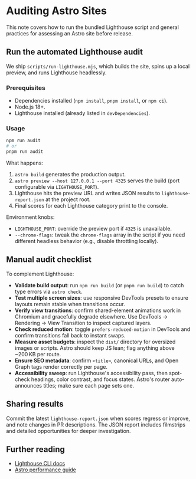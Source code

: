 # Auditing Astro Sites

This note covers how to run the bundled Lighthouse script and general practices for assessing an Astro site before release.

## Run the automated Lighthouse audit

We ship `scripts/run-lighthouse.mjs`, which builds the site, spins up a local preview, and runs Lighthouse headlessly.

### Prerequisites

- Dependencies installed (`npm install`, `pnpm install`, or `npm ci`).
- Node.js 18+.
- Lighthouse installed (already listed in `devDependencies`).

### Usage

```bash
npm run audit
# or
pnpm run audit
```

What happens:

1. `astro build` generates the production output.
2. `astro preview --host 127.0.0.1 --port 4325` serves the build (port configurable via `LIGHTHOUSE_PORT`).
3. Lighthouse hits the preview URL and writes JSON results to `lighthouse-report.json` at the project root.
4. Final scores for each Lighthouse category print to the console.

Environment knobs:

- `LIGHTHOUSE_PORT`: override the preview port if `4325` is unavailable.
- `--chrome-flags`: tweak the `chrome-flags` array in the script if you need different headless behavior (e.g., disable throttling locally).

## Manual audit checklist

To complement Lighthouse:

- **Validate build output**: run `npm run build` (or `pnpm run build`) to catch type errors via `astro check`.
- **Test multiple screen sizes**: use responsive DevTools presets to ensure layouts remain stable when transitions occur.
- **Verify view transitions**: confirm shared-element animations work in Chromium and gracefully degrade elsewhere. Use DevTools → Rendering → View Transition to inspect captured layers.
- **Check reduced motion**: toggle `prefers-reduced-motion` in DevTools and confirm transitions fall back to instant swaps.
- **Measure asset budgets**: inspect the `dist/` directory for oversized images or scripts. Astro should keep JS lean; flag anything above ~200 KB per route.
- **Ensure SEO metadata**: confirm `<title>`, canonical URLs, and Open Graph tags render correctly per page.
- **Accessibility sweep**: run Lighthouse's accessibility pass, then spot-check headings, color contrast, and focus states. Astro's router auto-announces titles; make sure each page sets one.

## Sharing results

Commit the latest `lighthouse-report.json` when scores regress or improve, and note changes in PR descriptions. The JSON report includes filmstrips and detailed opportunities for deeper investigation.

## Further reading

- [Lighthouse CLI docs](https://github.com/GoogleChrome/lighthouse#using-the-node-cli)
- [Astro performance guide](https://docs.astro.build/en/guides/performance/)
